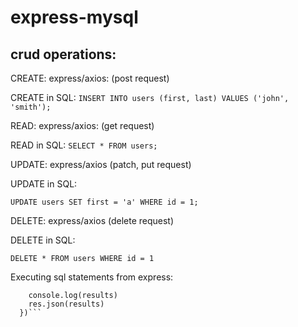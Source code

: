 # express-mysql

## crud operations:

CREATE:
express/axios: (post request)

CREATE in SQL:
```INSERT INTO users (first, last) VALUES ('john', 'smith');```

READ:
express/axios: (get request)

READ in SQL:
```SELECT * FROM users;```

UPDATE:
express/axios (patch, put request)

UPDATE in SQL:

```UPDATE users SET first = 'a' WHERE id = 1;```


DELETE:
express/axios (delete request)

DELETE in SQL:

```DELETE * FROM users WHERE id = 1```


Executing sql statements from express:

```conn.query('SELECT * FROM todos;', (err, results) => {
    console.log(results)
    res.json(results)
  })```